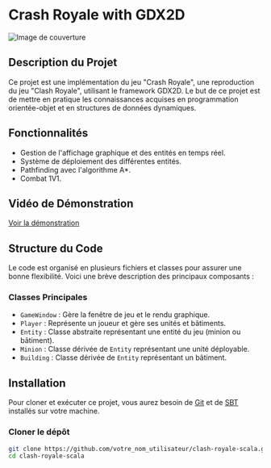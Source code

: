 # Crash Royale with GDX2D
![Image de couverture](./)
## Description du Projet

Ce projet est une implémentation du jeu "Crash Royale", une reproduction du jeu "Clash Royale", utilisant le framework GDX2D. Le but de ce projet est de mettre en pratique les connaissances acquises en programmation orientée-objet et en structures de données dynamiques.

## Fonctionnalités

- Gestion de l'affichage graphique et des entités en temps réel.
- Système de déploiement des différentes entités.
- Pathfinding avec l'algorithme A*.
- Combat 1V1.

## Vidéo de Démonstration

[Voir la démonstration](./data/images/CrashRoyaleVideo.mp4)


## Structure du Code

Le code est organisé en plusieurs fichiers et classes pour assurer une bonne flexibilité. Voici une brève description des principaux composants :

### Classes Principales

- `GameWindow` : Gère la fenêtre de jeu et le rendu graphique.
- `Player` : Représente un joueur et gère ses unités et bâtiments.
- `Entity` : Classe abstraite représentant une entité du jeu (minion ou bâtiment).
- `Minion` : Classe dérivée de `Entity` représentant une unité déployable.
- `Building` : Classe dérivée de `Entity` représentant un bâtiment.

## Installation

Pour cloner et exécuter ce projet, vous aurez besoin de [Git](https://git-scm.com) et de [SBT](https://www.scala-sbt.org) installés sur votre machine.

### Cloner le dépôt

```bash
git clone https://github.com/votre_nom_utilisateur/clash-royale-scala.git
cd clash-royale-scala

